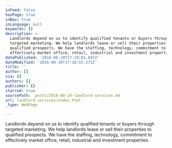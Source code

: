 ```yaml
---
inFeed: false
hasPage: true
inNav: true
inLanguage: null
keywords: []
description: >-
  Landlords depend on us to identify qualified tenants or buyers through
  targeted marketing. We help landlords lease or sell their properties to
  qualified prospects. We have the staffing, technology, commitment to
  effectively market office, retail, industrial and investment properties.
datePublished: '2016-08-20T17:19:01.047Z'
dateModified: '2016-08-20T17:18:55.371Z'
title: ''
author: []
via: {}
authors: []
publisher: {}
starred: true
sourcePath: _posts/2016-08-20-landlord-services.md
url: landlord-services/index.html
_type: WebPage

---
```

Landlords depend on us to identify qualified tenants or buyers through targeted marketing. We help landlords lease or sell their properties to qualified prospects. We have the staffing, technology, commitment to effectively market office, retail, industrial and investment properties.